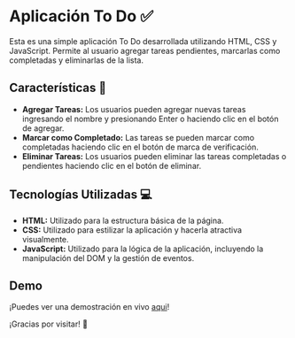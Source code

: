 # Aplicación To Do ✅

Esta es una simple aplicación To Do desarrollada utilizando HTML, CSS y JavaScript. Permite al usuario agregar tareas pendientes, marcarlas como completadas y eliminarlas de la lista.

## Características 🚀

- **Agregar Tareas:** Los usuarios pueden agregar nuevas tareas ingresando el nombre y presionando Enter o haciendo clic en el botón de agregar.
- **Marcar como Completado:** Las tareas se pueden marcar como completadas haciendo clic en el botón de marca de verificación.
- **Eliminar Tareas:** Los usuarios pueden eliminar las tareas completadas o pendientes haciendo clic en el botón de eliminar.

## Tecnologías Utilizadas 💻

- **HTML:** Utilizado para la estructura básica de la página.
- **CSS:** Utilizado para estilizar la aplicación y hacerla atractiva visualmente.
- **JavaScript:** Utilizado para la lógica de la aplicación, incluyendo la manipulación del DOM y la gestión de eventos.

## Demo

¡Puedes ver una demostración en vivo [aqui](https://juandavid631.github.io/Clones_App-s/To%20Do%20-%20App/index.html)!

¡Gracias por visitar! 👋
